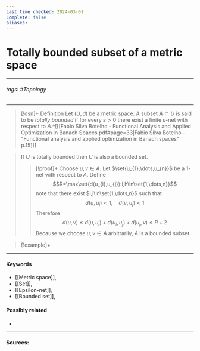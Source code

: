 ```yaml
---
Last time checked: 2024-03-01
Complete: false
aliases:
---
```

# Totally bounded subset of a metric space
***
###### tags: #Topology 
***
>[!dsn]+ Definition
>Let $(U,d)$ be a metric space. A subset $A\subset U$ is said to be *totally bounded* if for every $\varepsilon>0$ there exist a finite $\varepsilon$-net with respect to $A$.^[[[Fabio Silva Botelho - Functional Analysis and Applied Optimization in Banach Spaces.pdf#page=33|Fabio Silva Botelho - "Functional analysis and applied optimization in Banach spaces" p.15]]]

>If $U$ is totally bounded then $U$ is also a bounded set.
>>[!proof]+
>>Choose $u,v\in A$. Let $\set{u_{1},\dots,u_{n}}$ be a $1$-net with respect to $A$. Define
>>$$R=\max\set{d(u_{i},u_{j}):i,h\in\set{1,\dots,n}}$$ 
>>note that there exist $i,j\in\set{1,\dots,n}$ such that
>>$$d(u,u_{i})<1,\quad d(v,u_{j})<1$$
>>Therefore
>>$$d(u,v)\le d(u,u_{i})+d(u_{i},u_{j})+d(u_{j},v)\le R+2$$
>>Because we choose $u,v\in A$ arbitrarily, $A$ is a bounded subset.

>[!example]+ 
>
***
#### Keywords
- [[Metric space]],
- [[Set]],
- [[Epsilon-net]],
- [[Bounded set]],
#### Possibly related
- 
***
#### Sources: